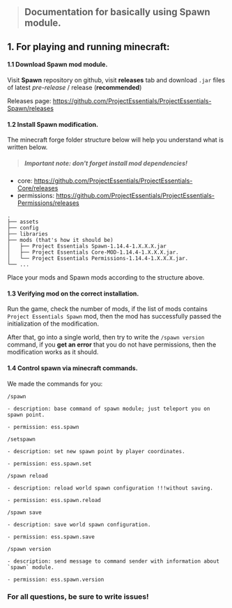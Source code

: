 > ## Documentation for basically using Spawn module.

## 1. For playing and running minecraft:

#### 1.1 Download Spawn mod module.

Visit **Spawn** repository on github, visit **releases** tab and download `.jar` files of latest _pre-release_ / release (**recommended**)

Releases page: https://github.com/ProjectEssentials/ProjectEssentials-Spawn/releases

#### 1.2 Install Spawn modification.

The minecraft forge folder structure below will help you understand what is written below.

> ##### Important note: don't forget install mod dependencies!
  - core: https://github.com/ProjectEssentials/ProjectEssentials-Core/releases
  - permissions: https://github.com/ProjectEssentials/ProjectEssentials-Permissions/releases


```
.
├── assets
├── config
├── libraries
├── mods (that's how it should be)
│   ├── Project Essentials Spawn-1.14.4-1.X.X.X.jar
│   ├── Project Essentials Core-MOD-1.14.4-1.X.X.X.jar.
│   └── Project Essentials Permissions-1.14.4-1.X.X.X.jar.
└── ...
```

Place your mods and Spawn mods according to the structure above.

#### 1.3 Verifying mod on the correct installation.

Run the game, check the number of mods, if the list of mods contains `Project Essentials Spawn` mod, then the mod has successfully passed the initialization of the modification.

After that, go into a single world, then try to write the `/spawn version` command, if you **get an error** that you do not have permissions, then the modification works as it should.

#### 1.4 Control spawn via minecraft commands.

We made the commands for you:

```
/spawn

- description: base command of spawn module; just teleport you on spawn point.

- permission: ess.spawn
```

```
/setspawn

- description: set new spawn point by player coordinates.

- permission: ess.spawn.set
```

```
/spawn reload

- description: reload world spawn configuration !!!without saving.

- permission: ess.spawn.reload
```

```
/spawn save

- description: save world spawn configuration.

- permission: ess.spawn.save
```

```
/spawn version

- description: send message to command sender with information about `spawn` module.

- permission: ess.spawn.version
```

### For all questions, be sure to write issues!
